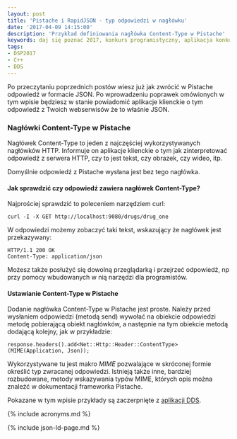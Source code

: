 ```yaml
---
layout: post
title: 'Pistache i RapidJSON - typ odpowiedzi w nagłówku'
date: '2017-04-09 14:15:00'
description: 'Przykład definiowania nagłówka Content-Type w Pistache'
keywords: daj się poznać 2017, konkurs programistyczny, aplikacja konkursowa, drug dose framework, aplikacja mobilna, pas pediatryczny, dawkowanie leków, pistache, rapidjson, json
tags:
- DSP2017
- C++
- DDS
---
```


Po przeczytaniu poprzednich postów wiesz już jak zwrócić w Pistache odpowiedź w
formacie JSON. Po wprowadzeniu poprawek omówionych w tym wpisie będziesz w stanie
powiadomić aplikacje klienckie o tym odpowiedź z Twoich webserwisów że to właśnie
JSON.

### Nagłówki Content-Type w Pistache

Nagłówek Content-Type to jeden z najczęściej wykorzystywanych nagłówków HTTP.
Informuje on aplikacje klienckie o tym jak zinterpretować odpowiedź z serwera HTTP,
czy to jest tekst, czy obrazek, czy wideo, itp.

Domyślnie odpowiedź z Pistache wysłana jest bez tego nagłówka.

#### Jak sprawdzić czy odpowiedź zawiera nagłówek Content-Type?

Najprościej sprawdzić to poleceniem narzędziem curl:

````
curl -I -X GET http://localhost:9080/drugs/drug_one
````

W odpowiedzi możemy zobaczyć taki tekst, wskazujący że nagłówek jest przekazywany:

````
HTTP/1.1 200 OK
Content-Type: application/json
````

Możesz także posłużyć się dowolną przeglądarką i przejrzeć odpowiedź, np przy 
pomocy wbudowanych w nią narzędzi dla programistów.

#### Ustawianie Content-Type w Pistache

Dodanie nagłówka Content-Type w Pistache jest proste. Należy przed wysłaniem 
odpowiedzi (metodą send) wywołać na obiekcie odpowiedzi metodę pobierającą obiekt
nagłówków, a następnie na tym obiekcie metodą dodającą kolejny, jak w przykładzie:

```
response.headers().add<Net::Http::Header::ContentType>(MIME(Application, Json));
```

Wykorzystywane tu jest makro *MIME* pozwalające w skróconej formie określić typ 
zwracanej odpowiedzi. Istnieją także inne, bardziej rozbudowane, metody wskazywania
typów MIME, których opis można znaleźć w dokumentacji frameworka Pistache.

Pokazane w tym wpisie przykłady są zaczerpnięte z [aplikacji DDS][1].

[1]: https://github.com/maciejlew/drug-dose-server


{% include acronyms.md %}

{% include json-ld-page.md %}
